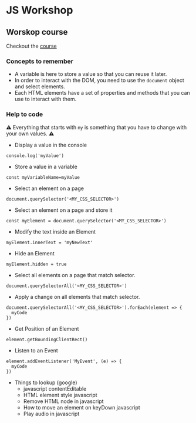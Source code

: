 # JS Workshop

## Worskop course

Checkout the [course](https://learn.lewagon.com/)

### Concepts to remember

- A variable is here to store a value so that you can reuse it later.
- In order to interact with the DOM, you need to use the `document` object and select elements.
- Each HTML elements have a set of properties and methods that you can use to interact with them.

### Help to code

⚠️ Everything that starts with `my` is something that you have to change with your own values. ⚠️

- Display a value in the console

```
console.log('myValue')
```

- Store a value in a variable

```
const myVariableName=myValue
```

- Select an element on a page

```
document.querySelector('<MY_CSS_SELECTOR>')
```

- Select an element on a page and store it
```
const myElement = document.querySelector('<MY_CSS_SELECTOR>')
```

- Modify the text inside an Element
```
myElement.innerText = 'myNewText'
```

- Hide an Element
```
myElement.hidden = true
```

- Select all elements on a page that match selector.
```
document.querySelectorAll('<MY_CSS_SELECTOR>')
```

- Apply a change on all elements that match selector.
```
document.querySelectorAll('<MY_CSS_SELECTOR>').forEach(element => {
  myCode
})
```
- Get Position of an Element

```
element.getBoundingClientRect()
```

- Listen to an Event

```
element.addEventListener('MyEvent', (e) => {
  myCode
})
```

- Things to lookup (google)
  - javascript contentEditable
  - HTML element style javascript
  - Remove HTML node in javascript
  - How to move an element on keyDown javascript
  - Play audio in javascript

